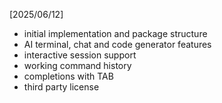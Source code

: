 [2025/06/12]
- initial implementation and package structure
- AI terminal, chat and code generator features
- interactive session support
- working command history
- completions with TAB
- third party license
